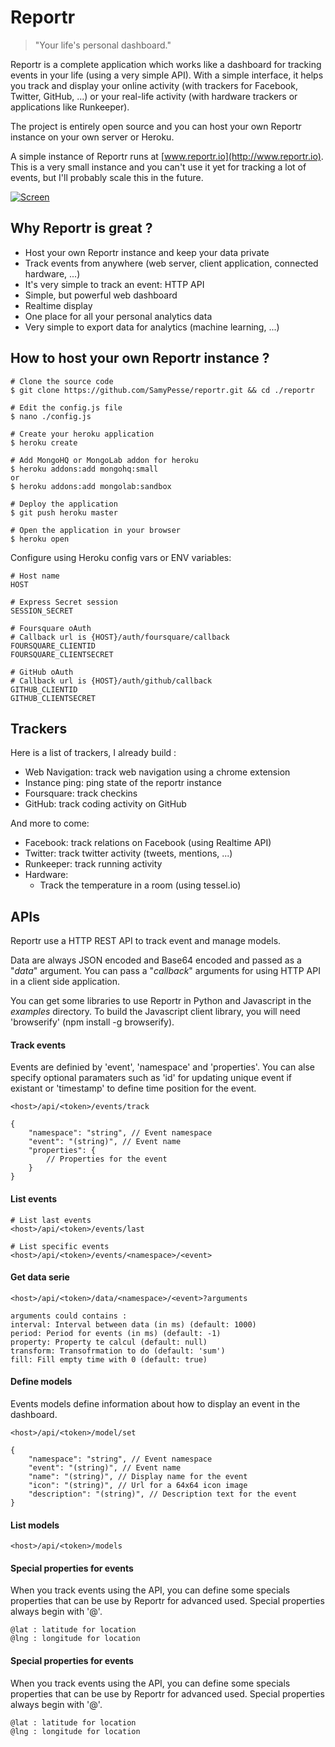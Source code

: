 # Reportr
> "Your life's personal dashboard."

Reportr is a complete application which works like a dashboard for tracking events in your life (using a very simple API). With a simple interface, it helps you track and display your online activity (with trackers for Facebook, Twitter, GitHub, ...) or your real-life activity (with hardware trackers or applications like Runkeeper).

The project is entirely open source and you can host your own Reportr instance on your own server or Heroku.

A simple instance of Reportr runs at [www.reportr.io](http://www.reportr.io). This is a very small instance and you can't use it yet for tracking a lot of events, but I'll probably scale this in the future.

[![Screen](https://raw.github.com/SamyPesse/reportr/master/public/static/images/screens/1.png)](https://raw.github.com/SamyPesse/reportr/master/public/static/images/screens/1.png)

## Why Reportr is great ?

* Host your own Reportr instance and keep your data private
* Track events from anywhere (web server, client application, connected hardware, ...)
* It's very simple to track an event: HTTP API
* Simple, but powerful web dashboard
* Realtime display
* One place for all your personal analytics data
* Very simple to export data for analytics (machine learning, ...)

## How to host your own Reportr instance ?

```
# Clone the source code
$ git clone https://github.com/SamyPesse/reportr.git && cd ./reportr

# Edit the config.js file
$ nano ./config.js

# Create your heroku application
$ heroku create

# Add MongoHQ or MongoLab addon for heroku
$ heroku addons:add mongohq:small
or
$ heroku addons:add mongolab:sandbox

# Deploy the application
$ git push heroku master

# Open the application in your browser
$ heroku open
```

Configure using Heroku config vars or ENV variables:

```
# Host name
HOST

# Express Secret session
SESSION_SECRET

# Foursquare oAuth
# Callback url is {HOST}/auth/foursquare/callback
FOURSQUARE_CLIENTID
FOURSQUARE_CLIENTSECRET

# GitHub oAuth
# Callback url is {HOST}/auth/github/callback
GITHUB_CLIENTID
GITHUB_CLIENTSECRET
```

## Trackers

Here is a list of trackers, I already build :

* Web Navigation: track web navigation using a chrome extension
* Instance ping: ping state of the reportr instance
* Foursquare: track checkins
* GitHub: track coding activity on GitHub

And more to come:

* Facebook: track relations on Facebook (using Realtime API)
* Twitter: track twitter activity (tweets, mentions, ...)
* Runkeeper: track running activity
* Hardware:
	* Track the temperature in a room (using tessel.io)

## APIs

Reportr use a HTTP REST API to track event and manage models.

Data are always JSON encoded and Base64 encoded and passed as a "*data*" argument. You can pass a "*callback*" arguments for using HTTP API in a client side application.

You can get some libraries to use Reportr in Python and Javascript in the *examples* directory. To build the Javascript client library, you will need 'browserify' (npm install -g browserify).

#### Track events

Events are definied by 'event', 'namespace' and 'properties'. You can alse specify optional paramaters such as 'id' for updating unique event if existant or 'timestamp' to define time position for the event.

```
<host>/api/<token>/events/track

{
	"namespace": "string", // Event namespace
	"event": "(string)", // Event name
	"properties": {
		// Properties for the event
	}
}
```

#### List events

```
# List last events
<host>/api/<token>/events/last

# List specific events
<host>/api/<token>/events/<namespace>/<event>
```


#### Get data serie

```
<host>/api/<token>/data/<namespace>/<event>?arguments

arguments could contains :
interval: Interval between data (in ms) (default: 1000)
period: Period for events (in ms) (default: -1)
property: Property te calcul (default: null)
transform: Transofrmation to do (default: 'sum')
fill: Fill empty time with 0 (default: true)
```

#### Define models

Events models define information about how to display an event in the dashboard.

```
<host>/api/<token>/model/set

{
	"namespace": "string", // Event namespace
	"event": "(string)", // Event name
	"name": "(string)", // Display name for the event
	"icon": "(string)", // Url for a 64x64 icon image
	"description": "(string)", // Description text for the event
}
```

#### List models

```
<host>/api/<token>/models
```

#### Special properties for events

When you track events using the API, you can define some specials properties that can be use by Reportr for advanced used. Special properties always begin with '@'.

```
@lat : latitude for location
@lng : longitude for location
```

#### Special properties for events

When you track events using the API, you can define some specials properties that can be use by Reportr for advanced used. Special properties always begin with '@'.

```
@lat : latitude for location
@lng : longitude for location
```

